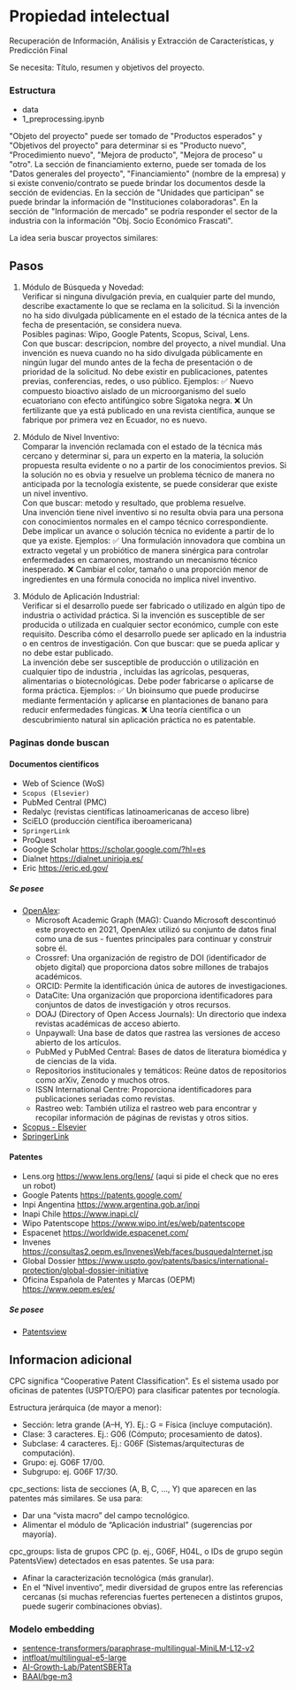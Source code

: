 # Propiedad intelectual
Recuperación de Información, Análisis y Extracción de Características, y Predicción Final

Se necesita: Título, resumen y objetivos del proyecto.

### Estructura
- data
- 1_preprocessing.ipynb


"Objeto del proyecto" puede ser tomado de "Productos esperados" y "Objetivos del proyecto" para determinar si es "Producto nuevo", "Procedimiento nuevo", "Mejora de producto", "Mejora de proceso" u "otro".
La sección de financiamiento externo, puede ser tomada de los "Datos generales del proyecto", "Financiamiento" (nombre de la empresa) y si existe convenio/contrato se puede brindar los documentos desde la sección de evidencias.
En la sección de "Unidades que participan" se puede brindar la información de "Instituciones colaboradoras".
En la sección de "Información de mercado" se podría responder el sector de la industria con la información "Obj. Socio Económico Frascati".


La idea seria buscar proyectos similares:
## Pasos
1. Módulo de Búsqueda y Novedad:  
Verificar si ninguna divulgación previa, en cualquier parte del mundo, describe exactamente lo que se reclama en la solicitud. Si la invención no ha sido divulgada públicamente en el estado de la técnica antes de la fecha de presentación, se considera nueva.  
Posibles paginas: Wipo, Google Patents, Scopus, Scival, Lens.  
Con que buscar: descripcion, nombre del proyecto, a nivel mundial. 
Una invención es nueva cuando no ha sido divulgada públicamente en ningún lugar del mundo antes de la fecha de presentación o de prioridad de la solicitud. No debe existir en publicaciones, patentes previas, conferencias, redes, o uso público. 
Ejemplos:
✅ Nuevo compuesto bioactivo aislado de un microorganismo del suelo ecuatoriano con efecto antifúngico sobre Sigatoka negra.
❌ Un fertilizante que ya está publicado en una revista científica, aunque se fabrique por primera vez en Ecuador, no es nuevo.


2. Módulo de Nivel Inventivo:  
Comparar la invención reclamada con el estado de la técnica más cercano y determinar si, para un experto en la materia, la solución propuesta resulta evidente o no a partir de los conocimientos previos. Si la solución no es obvia y resuelve un problema técnico de manera no anticipada por la tecnología existente, se puede considerar que existe un nivel inventivo.  
Con que buscar: metodo y resultado, que problema resuelve.  
Una invención tiene nivel inventivo si no resulta obvia para una persona con conocimientos normales en el campo técnico correspondiente. Debe implicar un avance o solución técnica no evidente a partir de lo que ya existe.
Ejemplos:
✅ Una formulación innovadora que combina un extracto vegetal y un probiótico de manera sinérgica para controlar enfermedades en camarones, mostrando un mecanismo técnico inesperado.
❌ Cambiar el color, tamaño o una proporción menor de ingredientes en una fórmula conocida no implica nivel inventivo.


3. Módulo de Aplicación Industrial:  
Verificar si el desarrollo puede ser fabricado o utilizado en algún tipo de industria o actividad práctica. Si la invención es susceptible de ser producida o utilizada en cualquier sector económico, cumple con este requisito. Describa cómo el desarrollo puede ser aplicado en la industria o en centros de investigación.
Con que buscar: que se pueda aplicar y no debe estar publicado.  
La invención debe ser susceptible de producción o utilización en cualquier tipo de industria , incluidas las agrícolas, pesqueras, alimentarias o biotecnológicas. Debe poder fabricarse o aplicarse de forma práctica.
Ejemplos:
✅ Un bioinsumo que puede producirse mediante fermentación y aplicarse en plantaciones de banano para reducir enfermedades fúngicas.
❌ Una teoría científica o un descubrimiento natural sin aplicación práctica no es patentable.



### Paginas donde buscan
#### Documentos cientificos 
- Web of Science (WoS) 
- `Scopus (Elsevier)` 
- PubMed Central (PMC) 
- Redalyc (revistas científicas latinoamericanas de acceso libre) 
- SciELO (producción científica iberoamericana) 
- `SpringerLink` 
- ProQuest 
- Google Scholar https://scholar.google.com/?hl=es 
- Dialnet https://dialnet.unirioja.es/ 
- Eric https://eric.ed.gov/ 

##### Se posee
- [OpenAlex](https://docs.openalex.org/api-entities/works/get-a-single-work):
    - Microsoft Academic Graph (MAG): Cuando Microsoft descontinuó este proyecto en 2021, OpenAlex utilizó su conjunto de datos final como una de sus - fuentes principales para continuar y construir sobre él.
    - Crossref: Una organización de registro de DOI (identificador de objeto digital) que proporciona datos sobre millones de trabajos académicos.
    - ORCID: Permite la identificación única de autores de investigaciones.
    - DataCite: Una organización que proporciona identificadores para conjuntos de datos de investigación y otros recursos.
    - DOAJ (Directory of Open Access Journals): Un directorio que indexa revistas académicas de acceso abierto.
    - Unpaywall: Una base de datos que rastrea las versiones de acceso abierto de los artículos.
    - PubMed y PubMed Central: Bases de datos de literatura biomédica y de ciencias de la vida.
    - Repositorios institucionales y temáticos: Reúne datos de repositorios como arXiv, Zenodo y muchos otros.
    - ISSN International Centre: Proporciona identificadores para publicaciones seriadas como revistas.
    - Rastreo web: También utiliza el rastreo web para encontrar y recopilar información de páginas de revistas y otros sitios.
- [Scopus - Elsevier](https://dev.elsevier.com/api_docs.html)
- [SpringerLink](https://dev.springernature.com/docs/api-endpoints/open-access/?source=data-solutions)


#### Patentes 
- Lens.org  https://www.lens.org/lens/ (aqui si pide el check que no eres un robot) 
- Google Patents  https://patents.google.com/ 
- Inpi Angentina  https://www.argentina.gob.ar/inpi 
- Inapi Chile https://www.inapi.cl/ 
- Wipo Patentscope  https://www.wipo.int/es/web/patentscope 
- Espacenet https://worldwide.espacenet.com/ 
- Invenes  https://consultas2.oepm.es/InvenesWeb/faces/busquedaInternet.jsp 
- Global Dossier https://www.uspto.gov/patents/basics/international-protection/global-dossier-initiative 
- Oficina Española de Patentes y Marcas (OEPM)  https://www.oepm.es/es/ 

##### Se posee
- [Patentsview](https://search.patentsview.org/docs/docs/Search%20API/SearchAPIReference#api-query-language)

## Informacion adicional
CPC significa “Cooperative Patent Classification”. Es el sistema usado por oficinas de patentes (USPTO/EPO) para clasificar patentes por tecnología.

Estructura jerárquica (de mayor a menor):
- Sección: letra grande (A–H, Y). Ej.: G = Física (incluye computación).
- Clase: 3 caracteres. Ej.: G06 (Cómputo; procesamiento de datos).
- Subclase: 4 caracteres. Ej.: G06F (Sistemas/arquitecturas de computación).
- Grupo: ej. G06F 17/00.
- Subgrupo: ej. G06F 17/30.
  
  
cpc_sections: lista de secciones (A, B, C, …, Y) que aparecen en las patentes más similares. Se usa para:
- Dar una “vista macro” del campo tecnológico.
- Alimentar el módulo de “Aplicación industrial” (sugerencias por mayoría).

cpc_groups: lista de grupos CPC (p. ej., G06F, H04L, o IDs de grupo según PatentsView) detectados en esas patentes. Se usa para:
- Afinar la caracterización tecnológica (más granular).
- En el “Nivel inventivo”, medir diversidad de grupos entre las referencias cercanas (si muchas referencias fuertes pertenecen a  distintos grupos, puede sugerir combinaciones obvias).

### Modelo embedding
- [sentence-transformers/paraphrase-multilingual-MiniLM-L12-v2](https://huggingface.co/sentence-transformers/paraphrase-multilingual-MiniLM-L12-v2#sentence-transformersparaphrase-multilingual-minilm-l12-v2)
- [intfloat/multilingual-e5-large](https://huggingface.co/intfloat/multilingual-e5-large)
- [AI-Growth-Lab/PatentSBERTa](https://huggingface.co/AI-Growth-Lab/PatentSBERTa)
- [BAAI/bge-m3](https://huggingface.co/BAAI/bge-m3)